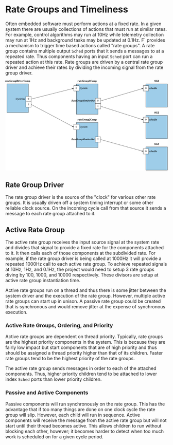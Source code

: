 # Rate Groups and Timeliness

Often embedded software must perform actions at a fixed rate. In a given system there are usually collections of actions
that must run at similar rates. For example, control algorithms may run at 10Hz while telemetry collection may run at
1Hz and background tasks may be updated at 0.1Hz. F´ provides a mechanism to trigger time based actions called "rate
groups". A rate group contains multiple output `Sched` ports that it sends a messages to at a repeated rate. Thus
components having an input `Sched` port can run a repeated action at this rate. Rate groups are driven by a central rate
group driver and achieve their rates by dividing the incoming signal from the rate group driver.

![Rate Groups](./img/rate_group.png)

## Rate Group Driver

The rate group driver is the source of the "clock" for various other rate groups. It is usually driven off a system
timing interrupt or some other reliable clock source. On the incoming cycle call from that source it sends a message to
each rate group attached to it.

## Active Rate Group

The active rate group receives the input source signal at the system rate and divides that signal to provide a fixed
rate for the components attached to it. It then calls each of those components at the subdivided rate. For example, if
the rate group driver is being called at 1000Hz it will provide a repeated 1000Hz call to each active rate group. To
achieve repeated signals at 10Hz, 1Hz, and 0.1Hz, the project would need to setup 3 rate groups diving by 100, 1000, and
10000 respectively. These divisors are setup at active rate group instantiation time.

Active rate groups run on a thread and thus there is some jitter between the system driver and the execution of the rate
group. However, multiple active rate groups can start up in unison. A passive rate group could be created that is
synchronous and would remove jitter at the expense of synchronous execution.

### Active Rate Groups, Ordering, and Priority

Active rate groups are dependent on thread priority. Typically, rate groups are the highest priority components in the
system. This is because they are fairly low impact but start components that are of high priority and thus should be
assigned a thread priority higher than that of its children. Faster rate groups tend to be the highest priority of the
rate groups.

The active rate group sends messages in order to each of the attached components. Thus, higher priority children tend to
be attached to lower index `Sched` ports than lower priority children.

### Passive and Active Components

Passive components will run synchronously on the rate group. This has the advantage that if too many things are done on
one clock cycle the rate group will slip. However, each child will run in sequence. Active components will receive the
message from the active rate group but will not start until their thread becomes active. This allows children to run
without blocking each other, however; it becomes harder to detect when too much work is scheduled on for a given cycle
period.
